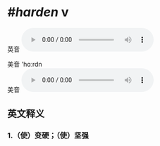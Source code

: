 # ***\#harden*** v
英音
<audio src="./media/harden1_AAC.aac" controls="controls"></audio>

美音 'hɑːrdn  
美音
<audio src="./media/harden2_AAC.aac" controls="controls"></audio>



  

英文释义
---
### 1.**（使）变硬；（使）坚强**  


